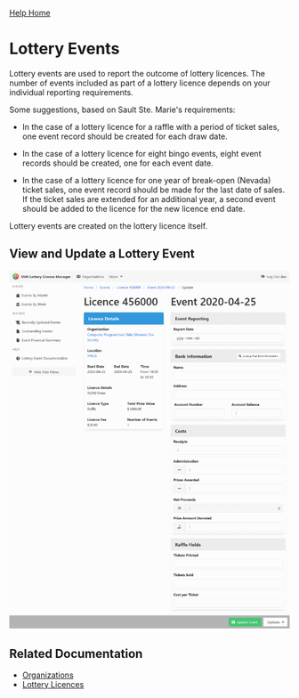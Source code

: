 [Help Home](readme.md)

# Lottery Events

Lottery events are used to report the outcome of lottery licences.
The number of events included as part of a lottery licence
depends on your individual reporting requirements.

Some suggestions, based on Sault Ste. Marie's requirements:

- In the case of a lottery licence for a raffle with a period of ticket sales,
  one event record should be created for each draw date.

- In the case of a lottery licence for eight bingo events,
  eight event records should be created, one for each event date.

- In the case of a lottery licence for one year of break-open (Nevada) ticket sales,
  one event record should be made for the last date of sales.
  If the ticket sales are extended for an additional year,
  a second event should be added to the licence for the new licence end date.

Lottery events are created on the lottery licence itself.


## View and Update a Lottery Event

![Event Edit](images/event-edit.png)


## Related Documentation

- [Organizations](organizations.md)
- [Lottery Licences](licences.md)
